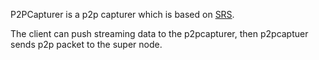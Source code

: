 P2PCapturer is a p2p capturer which is based on [SRS](https://github.com/ossrs/srs).

The client can push streaming data to the p2pcapturer, then p2pcaptuer sends p2p packet to the super node.
